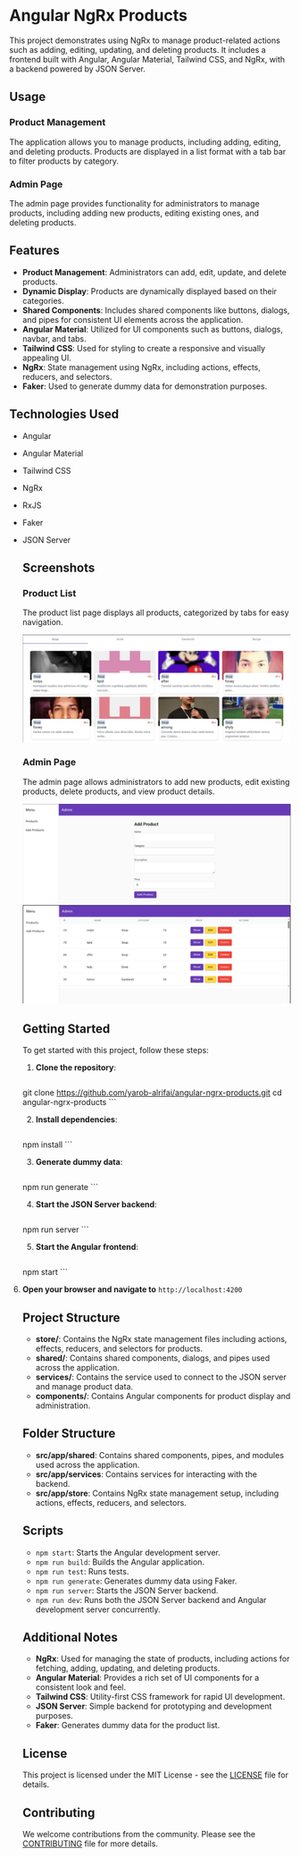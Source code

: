<!DOCTYPE html>
<html lang="en">
<head>
    <meta charset="UTF-8">
    <meta name="viewport" content="width=device-width, initial-scale=1.0">
    <meta name="description" content="This project demonstrates using NgRx to manage product-related actions such as adding, editing, updating, and deleting products. It includes a frontend built with Angular, Angular Material, Tailwind CSS, and NgRx, with a backend powered by JSON Server.">
    <meta name="keywords" content="Angular, NgRx, Angular Material, Tailwind CSS, JSON Server, CRUD, Product Management">
<title>Angular NgRx Products</title>
</head>
<body>

  # Angular NgRx Products

 This project demonstrates using NgRx to manage product-related actions such as adding, editing, updating, and deleting products. It includes a frontend built with Angular, Angular Material, Tailwind CSS, and NgRx, with a backend powered by JSON Server.

  ## Usage

  ### Product Management

  The application allows you to manage products, including adding, editing, and deleting products. Products are displayed in a list format with a tab bar to filter products by category.
  ### Admin Page

  The admin page provides functionality for administrators to manage products, including adding new products, editing existing ones, and deleting products.

   ## Features

  - **Product Management**: Administrators can add, edit, update, and delete products.
  - **Dynamic Display**: Products are dynamically displayed based on their categories.
  - **Shared Components**: Includes shared components like buttons, dialogs, and pipes for consistent UI elements across the application.
  - **Angular Material**: Utilized for UI components such as buttons, dialogs, navbar, and tabs.
  - **Tailwind CSS**: Used for styling to create a responsive and visually appealing UI.
  - **NgRx**: State management using NgRx, including actions, effects, reducers, and selectors.
  - **Faker**: Used to generate dummy data for demonstration purposes.

  ## Technologies Used

  - Angular
  - Angular Material
  - Tailwind CSS
  - NgRx
  - RxJS
  - Faker
  - JSON Server

    ## Screenshots

    ### Product List
    The product list page displays all products, categorized by tabs for easy navigation.

    ![Product List](./screenshots/product-list.png)

    ### Admin Page
    The admin page allows administrators to add new products, edit existing products, delete products, and view product details.

    ![Admin Page 1](./screenshots/admin-page-1.png)
    ![Admin Page 2](./screenshots/admin-page-2.png)

    ## Getting Started

    To get started with this project, follow these steps:

    1. **Clone the repository**:
        ```bash
     git clone https://github.com/yarob-alrifai/angular-ngrx-products.git
        cd angular-ngrx-products
        ```

    2. **Install dependencies**:
        ```bash
     npm install
        ```

    3. **Generate dummy data**:
        ```bash
     npm run generate
        ```

    4. **Start the JSON Server backend**:
        ```bash
     npm run server
        ```

    5. **Start the Angular frontend**:
        ```bash
      npm start
        ```

6. **Open your browser and navigate to** `http://localhost:4200`

    ## Project Structure

    - **store/**: Contains the NgRx state management files including actions, effects, reducers, and selectors for products.
    - **shared/**: Contains shared components, dialogs, and pipes used across the application.
    - **services/**: Contains the service used to connect to the JSON server and manage product data.
    - **components/**: Contains Angular components for product display and administration.

    ## Folder Structure

    - **src/app/shared**: Contains shared components, pipes, and modules used across the application.
    - **src/app/services**: Contains services for interacting with the backend.
    - **src/app/store**: Contains NgRx state management setup, including actions, effects, reducers, and selectors.

    ## Scripts

    - `npm start`: Starts the Angular development server.
    - `npm run build`: Builds the Angular application.
    - `npm run test`: Runs tests.
    - `npm run generate`: Generates dummy data using Faker.
    - `npm run server`: Starts the JSON Server backend.
    - `npm run dev`: Runs both the JSON Server backend and Angular development server concurrently.

    ## Additional Notes

    - **NgRx**: Used for managing the state of products, including actions for fetching, adding, updating, and deleting products.
    - **Angular Material**: Provides a rich set of UI components for a consistent look and feel.
    - **Tailwind CSS**: Utility-first CSS framework for rapid UI development.
    - **JSON Server**: Simple backend for prototyping and development purposes.
    - **Faker**: Generates dummy data for the product list.

    ## License

    This project is licensed under the MIT License - see the [LICENSE](LICENSE) file for details.

    ## Contributing

    We welcome contributions from the community. Please see the [CONTRIBUTING](CONTRIBUTING.md) file for more details.

   
